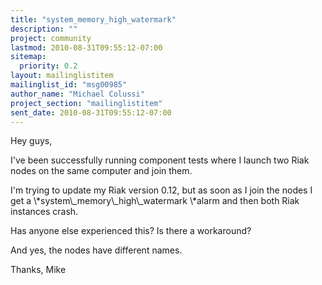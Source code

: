 ```yaml
---
title: "system_memory_high_watermark"
description: ""
project: community
lastmod: 2010-08-31T09:55:12-07:00
sitemap:
  priority: 0.2
layout: mailinglistitem
mailinglist_id: "msg00985"
author_name: "Michael Colussi"
project_section: "mailinglistitem"
sent_date: 2010-08-31T09:55:12-07:00
---
```



Hey guys,

I've been successfully running component tests where I launch two Riak nodes
on the same computer and join them.

I'm trying to update my Riak version 0.12, but as soon as I join the nodes I
get a \\*system\\_memory\\_high\\_watermark \\*alarm and then both Riak instances
crash.

Has anyone else experienced this? Is there a workaround?

And yes, the nodes have different names.

Thanks,
Mike
